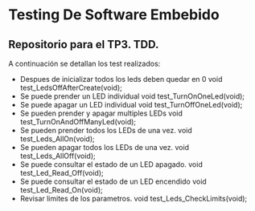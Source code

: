 # Testing De Software Embebido

## Repositorio para el TP3. TDD.

A continuación se detallan los test realizados:

- Despues de inicializar todos los leds deben quedar en 0
  void test_LedsOffAfterCreate(void);
- Se puede prender un LED individual
  void test_TurnOnOneLed(void);
- Se puede apagar un LED individual
  void test_TurnOffOneLed(void);
- Se pueden prender y apagar multiples LEDs
  void test_TurnOnAndOffManyLed(void);
- Se pueden prender todos los LEDs de una vez.
  void test_Leds_AllOn(void);
- Se pueden apagar todos los LEDs de una vez.
  void test_Leds_AllOff(void);
- Se puede consultar el estado de un LED apagado.
  void test_Led_Read_Off(void);
- Se puede consultar el estado de un LED encendido 
  void test_Led_Read_On(void);
- Revisar limites de los parametros.
  void test_Leds_CheckLimits(void);
  
